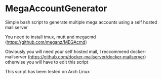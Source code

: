 # MegaAccountGenerator
Simple bash script to generate multiple mega accounts using a self hosted mail server


You need to install tmux, mutt and megacmd (https://github.com/meganz/MEGAcmd)

Obviously you will need your self hosted mail, I reccommend docker-mailserver (https://github.com/docker-mailserver/docker-mailserver) otherwise you will have to edit this script


This script has been tested on Arch Linux

